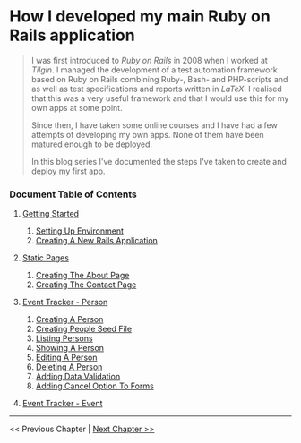 # How I developed my main Ruby on Rails application #
> I was first introduced to *Ruby on Rails* in 2008 when I worked at *Tilgin*.  I managed the development of a test automation framework based on Ruby on Rails combining Ruby-, Bash- and PHP-scripts and as well as test specifications and reports written in *LaTeX*. I realised that this was a very useful framework and that I would use this for my own apps at some point.
>
> Since then, I have taken some online courses and I have had a few attempts of developing my own apps. None of them have been matured enough to be deployed.
>
> In this blog series I've documented the steps I've taken to create and deploy my first app.


### Document Table of Contents ###
1. [Getting Started](./section_1_getting_started/1_0_getting_started_toc.md)
    1. [Setting Up Environment](./section_1_getting_started/1_1_setting_up_environment.md)
    2. [Creating A New Rails Application](./section_1_getting_started/1_2_creating_a_new_rails_application.md)

2. [Static Pages](./section_2_static_pages/2_0_static_pages_toc.md)
    1. [Creating The About Page](./section_2_static_pages/2_1_creating_the_about_page.md)
    2. [Creating The Contact Page](./section_2_static_pages/2_2_creating_the_contact_page.md)

3. [Event Tracker - Person](./section_3_event_tracker_person/3_0_event_tracker_person_toc.md)
    1. [Creating A Person](../section_3_event_tracker_person/3_1_creating_a_person.md)
    2. [Creating People Seed File](../section_3_event_tracker_person/3_2_creating_people_seeds_file.md)
    3. [Listing Persons](../section_3_event_tracker_person/3_3_listing_persons.md)
    4. [Showing A Person](../section_3_event_tracker_person/3_4_showing_a_person.md)
    5. [Editing A Person](../section_3_event_tracker_person/3_5_editing_a_person.md)
    6. [Deleting A Person](../section_3_event_tracker_person/3_6_deleting_a_person.md)
    7. [Adding Data Validation](../section_3_event_tracker_person/3_7_adding_data_validation.md)
    8. [Adding Cancel Option To Forms](../section_3_event_tracker_person/3_8_adding_cancel_option_to_forms.md)

4. [Event Tracker - Event](./section_4_event_tracker_event/4_0_event_tracker_event_toc.md)

----------
<< Previous Chapter | [Next Chapter >>](./section_1_getting_started/1_0_getting_started_toc.md)
